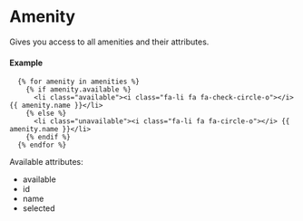 # Amenity

Gives you access to all amenities and their attributes.

#### Example

~~~ liquid
  {% for amenity in amenities %}
    {% if amenity.available %}
      <li class="available"><i class="fa-li fa fa-check-circle-o"></i> {{ amenity.name }}</li>
    {% else %}
      <li class="unavailable"><i class="fa-li fa fa-circle-o"></i> {{ amenity.name }}</li>
    {% endif %}
  {% endfor %}
~~~

Available attributes:

* available
* id
* name
* selected
